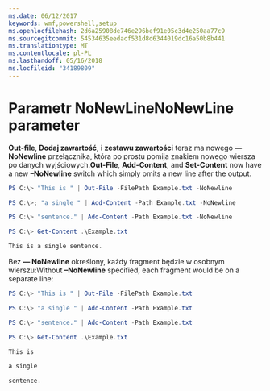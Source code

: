 ```yaml
---
ms.date: 06/12/2017
keywords: wmf,powershell,setup
ms.openlocfilehash: 2d6a25908de746e296bef91e05c3d4e250aa77c9
ms.sourcegitcommit: 54534635eedacf531d8d6344019dc16a50b8b441
ms.translationtype: MT
ms.contentlocale: pl-PL
ms.lasthandoff: 05/16/2018
ms.locfileid: "34189809"
---
```

# <a name="nonewline-parameter"></a><span data-ttu-id="a064e-102">Parametr NoNewLine</span><span class="sxs-lookup"><span data-stu-id="a064e-102">NoNewLine parameter</span></span>
<span data-ttu-id="a064e-103">**Out-file**, **Dodaj zawartość**, i **zestawu zawartości** teraz ma nowego **— NoNewline** przełącznika, która po prostu pomija znakiem nowego wiersza po danych wyjściowych.</span><span class="sxs-lookup"><span data-stu-id="a064e-103">**Out-File**, **Add-Content**, and **Set-Content** now have a new **–NoNewline** switch which simply omits a new line after the output.</span></span>
```powershell
PS C:\> "This is " | Out-File -FilePath Example.txt -NoNewline

PS C:\>; "a single " | Add-Content -Path Example.txt -NoNewline

PS C:\> "sentence." | Add-Content -Path Example.txt -NoNewline

PS C:\> Get-Content .\Example.txt

This is a single sentence.
```
<span data-ttu-id="a064e-104">Bez **— NoNewline** określony, każdy fragment będzie w osobnym wierszu:</span><span class="sxs-lookup"><span data-stu-id="a064e-104">Without **–NoNewline** specified, each fragment would be on a separate line:</span></span>
```powershell
PS C:\> "This is " | Out-File -FilePath Example.txt

PS C:\> "a single " | Add-Content -Path Example.txt

PS C:\> "sentence." | Add-Content -Path Example.txt

PS C:\> Get-Content .\Example.txt

This is

a single

sentence.
```
